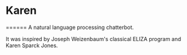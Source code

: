 # Karen
======
A natural language processing chatterbot.

It was inspired by Joseph Weizenbaum's classical ELIZA program and Karen Sparck Jones.
